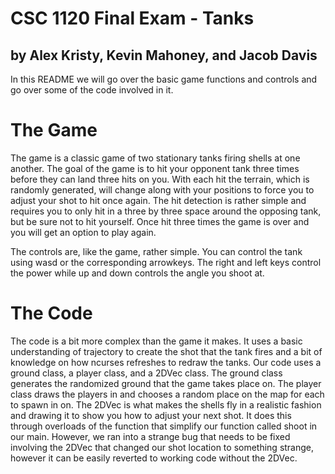 # CSC 1120 Final Exam - Tanks

## by Alex Kristy, Kevin Mahoney, and Jacob Davis

In this README we will go over the basic game functions and controls and go over some of the code involved in it.

# The Game
The game is a classic game of two stationary tanks firing shells at one another. The goal of the game is to hit your opponent tank three times before they can land three hits on you. With each hit the terrain, which is randomly generated, will change along with your positions to force you to adjust your shot to hit once again. The hit detection is rather simple and requires you to only hit in a three by three space around the opposing tank, but be sure not to hit yourself. Once hit three times the game is over and you will get an option to play again. 

The controls are, like the game, rather simple. You can control the tank using wasd or the corresponding arrowkeys. The right and left keys control the power while up and down controls the angle you shoot at.

# The Code
The code is a bit more complex than the game it makes. It uses a basic understanding of trajectory to create the shot that the tank fires and a bit of knowledge on how ncurses refreshes to redraw the tanks. Our code uses a ground class, a player class, and a 2DVec class. The ground class generates the randomized ground that the game takes place on. The player class draws the players in and chooses a random place on the map for each to spawn in on. The 2DVec is what makes the shells fly in a realistic fashion and drawing it to show you how to adjust your next shot. It does this through overloads of the function that simplify our function called shoot in our main. However, we ran into a strange bug that needs to be fixed involving the 2DVec 
that changed our shot location to something strange, however it can be easily reverted to working code without the 2DVec. 

